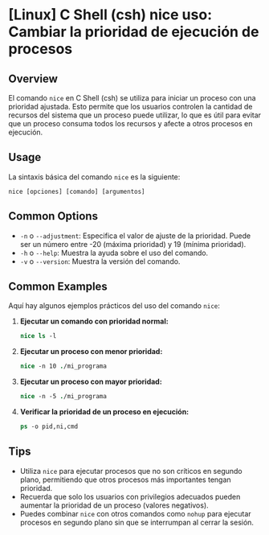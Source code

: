 # [Linux] C Shell (csh) nice uso: Cambiar la prioridad de ejecución de procesos

## Overview
El comando `nice` en C Shell (csh) se utiliza para iniciar un proceso con una prioridad ajustada. Esto permite que los usuarios controlen la cantidad de recursos del sistema que un proceso puede utilizar, lo que es útil para evitar que un proceso consuma todos los recursos y afecte a otros procesos en ejecución.

## Usage
La sintaxis básica del comando `nice` es la siguiente:

```
nice [opciones] [comando] [argumentos]
```

## Common Options
- `-n` o `--adjustment`: Especifica el valor de ajuste de la prioridad. Puede ser un número entre -20 (máxima prioridad) y 19 (mínima prioridad).
- `-h` o `--help`: Muestra la ayuda sobre el uso del comando.
- `-v` o `--version`: Muestra la versión del comando.

## Common Examples
Aquí hay algunos ejemplos prácticos del uso del comando `nice`:

1. **Ejecutar un comando con prioridad normal:**
   ```csh
   nice ls -l
   ```

2. **Ejecutar un proceso con menor prioridad:**
   ```csh
   nice -n 10 ./mi_programa
   ```

3. **Ejecutar un proceso con mayor prioridad:**
   ```csh
   nice -n -5 ./mi_programa
   ```

4. **Verificar la prioridad de un proceso en ejecución:**
   ```csh
   ps -o pid,ni,cmd
   ```

## Tips
- Utiliza `nice` para ejecutar procesos que no son críticos en segundo plano, permitiendo que otros procesos más importantes tengan prioridad.
- Recuerda que solo los usuarios con privilegios adecuados pueden aumentar la prioridad de un proceso (valores negativos).
- Puedes combinar `nice` con otros comandos como `nohup` para ejecutar procesos en segundo plano sin que se interrumpan al cerrar la sesión.